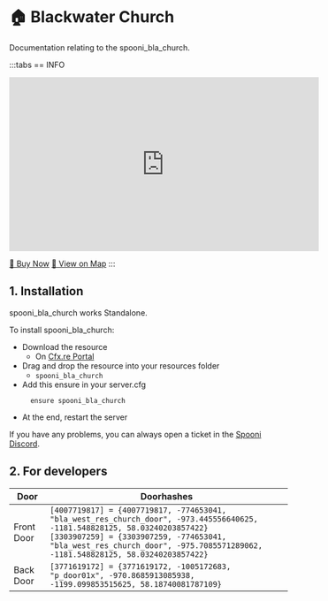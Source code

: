 # 🏠 Blackwater Church
Documentation relating to the spooni_bla_church.

:::tabs
== INFO
<iframe width="560" height="315" src="https://www.youtube.com/embed/_PYIw7skYTA?si=KOZWbt9hmDFwuO2b" frameborder="0" allow="accelerometer; autoplay; clipboard-write; encrypted-media; gyroscope; picture-in-picture; web-share" referrerpolicy="strict-origin-when-cross-origin" allowfullscreen></iframe>

<a href="https://spooni-mapping.tebex.io/package/6506844" class="button-buy">🛒 Buy Now</a>
<a href="https://spooni.de/rdr2/?m=house62" class="button-map">📍 View on Map</a>
:::

## 1. Installation
spooni_bla_church works Standalone.  

To install spooni_bla_church:
- Download the resource
  - On [Cfx.re Portal](https://portal.cfx.re/)
- Drag and drop the resource into your resources folder
  - `spooni_bla_church`
- Add this ensure in your server.cfg
  ```
    ensure spooni_bla_church
  ```
- At the end, restart the server

If you have any problems, you can always open a ticket in the [Spooni Discord](https://discord.gg/spooni).

## 2. For developers

| Door                      | Doorhashes
|---------------------------|----------------------------------------------------------------------------------|
| Front Door                | `[4007719817] = {4007719817, -774653041, "bla_west_res_church_door", -973.445556640625, -1181.548828125, 58.03240203857422}` <br> `[3303907259] = {3303907259, -774653041, "bla_west_res_church_door", -975.7085571289062, -1181.548828125, 58.03240203857422}`
| Back Door                 | `[3771619172] = {3771619172, -1005172683, "p_door01x", -970.8685913085938, -1199.099853515625, 58.18740081787109}`